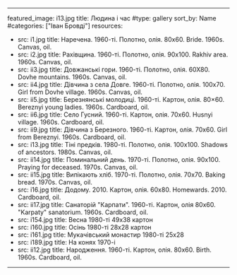 ---

featured_image: i13.jpg
title: Людина і час
#type: gallery
sort_by: Name
#categories: ["Іван Бровді"]
resources:
  - src: i1.jpg
    title: Наречена. 1960-ті. Полотно, олія. 80х60. Bride. 1960s. Canvas, oil.
  - src: i2.jpg
    title: Рахівщина. 1960-ті. Полотно, олія. 90х100. Rakhiv area. 1960s. Canvas, oil.
  - src: ii3.jpg
    title: Довжанські гори. 1960-ті. Полотно, олія. 60Х80. Dovhe mountains. 1960s. Canvas, oil.
  - src: ii4.jpg
    title: Дівчина з села Довге. 1960-ті. Полотно, олія. 100x70. Girl from Dovhe village. 1960s. Canvas, oil.
  - src: ii5.jpg
    title: Березнянськi молодицi. 1960-ті. Картон, олія. 80×60. Bereznyi young ladies. 1960s. Cardboard, oil.
  - src: ii6.jpg
    title: Село Гусний. 1960-ті. Картон, олія. 70х60. Husnyi village. 1960s. Cardboard, oil.
  - src: ii9.jpg
    title: Дівчина з Березного. 1960-ті. Картон, олія. 70x60. Girl from Bereznyi. 1960s. Cardboard, oil.
  - src: i13.jpg
    title: Тіні предків. 1980-ті. Полотно, олія. 100х100. Shadows of ancestors. 1980s. Canvas, oil.
  - src: ii14.jpg
    title: Поминальний день. 1970-ті. Полотно, олія. 90х100. Praying for deceased. 1970s. Canvas, oil.
  - src: ii15.jpg
    title: Випікають хлiб. 1970-ті. Полотно, олія. 70x70. Baking bread. 1970s. Canvas, oil.
  - src: i16.jpg
    title: Додому. 2010. Картон, олія. 60x80. Homewards. 2010. Cardboard, oil.  
  - src: ii17.jpg
    title: Санаторій "Карпати". 1960-ті. Картон, олiя 80х60. "Karpaty" sanatorium. 1960s. Cardboard, oil.
  - src: i154.jpg
    title: Весна 1980-ті 49х38 картон
  - src: i160.jpg
    title: Осінь 1980-ті 28х28 картон
  - src: i161.jpg
    title:	Мукачівський монастир 1980-ті 25х28
  - src: i189.jpg
    title: На конях 1970-і
  - src: ii12.jpg
    title: Народження. 1960-ті. Картон, олія. 80х60. Birth. 1960s. Cardboard, oil.
---